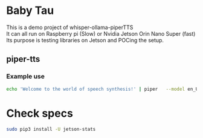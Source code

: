 # Baby Tau

This is a demo project of whisper-ollama-piperTTS  
It can all run on Raspberry pi (Slow) or Nvidia Jetson Orin Nano Super (fast)   
Its purpose is testing libraries on Jetson and POCing the setup.

## piper-tts
### Example use
```bash
echo 'Welcome to the world of speech synthesis!' | piper   --model en_US-lessac-medium   --output_file welcome.wav
```

# Check specs
```bash
sudo pip3 install -U jetson-stats 
```